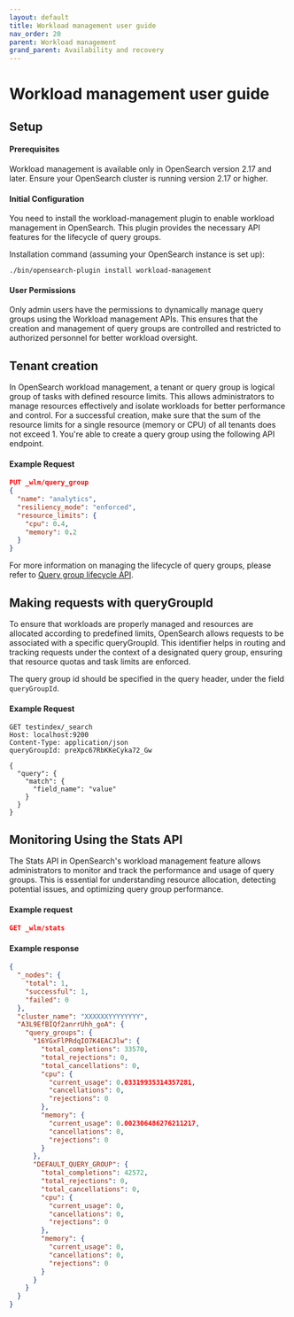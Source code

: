 ```yaml
---
layout: default
title: Workload management user guide
nav_order: 20
parent: Workload management
grand_parent: Availability and recovery
---
```

# Workload management user guide

## Setup

#### Prerequisites
Workload management is available only in OpenSearch version 2.17 and later. Ensure your OpenSearch cluster is running version 2.17 or higher.

#### Initial Configuration
You need to install the workload-management plugin to enable workload management in OpenSearch. This plugin provides the necessary API features for the lifecycle of query groups.

Installation command (assuming your OpenSearch instance is set up):
```
./bin/opensearch-plugin install workload-management
```

#### User Permissions
Only admin users have the permissions to dynamically manage query groups using the Workload management APIs. This ensures that the creation and management of query groups are controlled and restricted to authorized personnel for better workload oversight.

## Tenant creation

In OpenSearch workload management, a tenant or query group is logical group of tasks with defined resource limits. This allows administrators to manage resources effectively and isolate workloads for better performance and control. For a successful creation, make sure that the sum of the resource limits for a single resource (memory or CPU) of all tenants does not exceed 1. You're able to create a query group using the following API endpoint.

#### Example Request
```json
PUT _wlm/query_group
{
  "name": "analytics",
  "resiliency_mode": "enforced",
  "resource_limits": {
    "cpu": 0.4,
    "memory": 0.2
  }
}
```
For more information on managing the lifecycle of query groups, please refer to [Query group lifecycle API]({{site.url}}{{site.baseurl}}/tuning-your-cluster/availability-and-recovery/workload-management/query-group-lifecycle-api).

## Making requests with queryGroupId

To ensure that workloads are properly managed and resources are allocated according to predefined limits, OpenSearch allows requests to be associated with a specific queryGroupId. This identifier helps in routing and tracking requests under the context of a designated query group, ensuring that resource quotas and task limits are enforced.

The query group id should be specified in the query header, under the field `queryGroupId`.

#### Example Request
```
GET testindex/_search
Host: localhost:9200
Content-Type: application/json
queryGroupId: preXpc67RbKKeCyka72_Gw

{
  "query": {
    "match": {
      "field_name": "value"
    }
  }
}
```

## Monitoring Using the Stats API
The Stats API in OpenSearch's workload management feature allows administrators to monitor and track the performance and usage of query groups. This is essential for understanding resource allocation, detecting potential issues, and optimizing query group performance.

#### Example request
```json
GET _wlm/stats
```

#### Example response

```json
{
  "_nodes": {
    "total": 1,
    "successful": 1,
    "failed": 0
  },
  "cluster_name": "XXXXXXYYYYYYYY",
  "A3L9EfBIQf2anrrUhh_goA": {
    "query_groups": {
      "16YGxFlPRdqIO7K4EACJlw": {
        "total_completions": 33570,
        "total_rejections": 0,
        "total_cancellations": 0,
        "cpu": {
          "current_usage": 0.03319935314357281,
          "cancellations": 0,
          "rejections": 0
        },
        "memory": {
          "current_usage": 0.002306486276211217,
          "cancellations": 0,
          "rejections": 0
        }
      },
      "DEFAULT_QUERY_GROUP": {
        "total_completions": 42572,
        "total_rejections": 0,
        "total_cancellations": 0,
        "cpu": {
          "current_usage": 0,
          "cancellations": 0,
          "rejections": 0
        },
        "memory": {
          "current_usage": 0,
          "cancellations": 0,
          "rejections": 0
        }
      }
    }
  }
}
```
